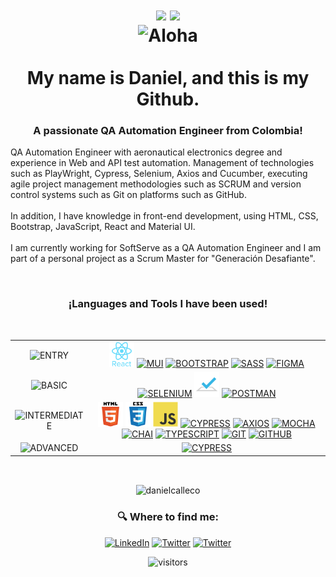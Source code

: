 <h1 align="center">
<img src="https://media.giphy.com/media/hvRJCLFzcasrR4ia7z/giphy.gif" height="40px"/>
<img src="https://c.tenor.com/eT_e-q0D5xoAAAAi/long-livethe-blob-sunglasses.gif" height="60px"/>
</br>
<img src="https://github.com/alansmathew/alansmathew/raw/master/lang.gif" height="50px" alt="Aloha" />
</br>
</br>
My name is Daniel, and this is my Github.
</br>
</h1>

<h3 align="center">A passionate QA Automation Engineer from Colombia!</h3>

<p align="left">
QA Automation Engineer with aeronautical electronics degree and experience in Web and API test automation. Management of technologies such as PlayWright, Cypress, Selenium, Axios and Cucumber, executing agile project management methodologies such as SCRUM and version control systems such as Git on platforms such as GitHub.
</br>
</br>
In addition, I have knowledge in front-end development, using HTML, CSS, Bootstrap, JavaScript, React and Material UI.
</br>
</br>
I am currently working for SoftServe as a QA Automation Engineer and I am part of a personal project as a Scrum Master for "Generación Desafiante".
</p>
</br>
<h3 align="center">¡Languages and Tools I have been used!</h3>
</br>
<table align="center">
<tr>
        <td align="center">
                <img src="https://user-images.githubusercontent.com/100431019/179870082-73aa0ffd-d450-4cf5-8168-99ed3b79747c.png" 
                alt="ENTRY" height="40" />
        </td>
        <td align="center">
                <a href="https://reactjs.org/" target="_blank" rel="noreferrer">
                        <img src="https://raw.githubusercontent.com/devicons/devicon/master/icons/react/react-original-wordmark.svg"
                        alt="REACT" width="40" height="40" /></a>
                <a href="https://mui.com/material-ui/getting-started/overview/" target="_blank" rel="noreferrer">
                    <img src="https://raw.githubusercontent.com/wappalyzer/wappalyzer/720128177074d7b87d63359cc8ed365e24e3b890/src/drivers/webextension/images/icons/MUI.svg"
                        alt="MUI" width="40" height="40" /></a>
                <a href="https://getbootstrap.com/" target="_blank" rel="noreferrer">
                    <img src="https://upload.vectorlogo.zone/logos/getbootstrap/images/987f8f6c-263a-47b1-a85d-853cfca215d9.svg"
                    alt="BOOTSTRAP" width="40" height="40" /></a>
                <a href="https://www.w3schools.com/sass/sass_intro.php" target="_blank" rel="noreferrer">
                        <img src="https://www.vectorlogo.zone/logos/sass-lang/sass-lang-icon.svg" 
                        alt="SASS" width="40" height="40" /></a>
                <a href="https://www.figma.com/" target="_blank" rel="noreferrer">
                        <img src="https://www.vectorlogo.zone/logos/figma/figma-icon.svg" 
                        alt="FIGMA" width="40" height="40" /></a>
        </td>
</tr>
<tr>
        <td align="center">
                <img src="https://user-images.githubusercontent.com/100431019/179870470-7c166bb6-1fdd-428e-8fb1-0744cc9ea067.png"  
                alt="BASIC" height="40"/>
        </td>
        <td align="center">
                <a href="https://www.selenium.dev/" target="_blank" rel="noreferrer">
                        <img src="https://github.com/get-icon/geticon/blob/master/icons/selenium.svg" 
                        alt="SELENIUM" width="40" height="40" /></a>
                <a href="https://testcafe.io/" target="_blank" rel="noreferrer">
                        <img src="https://raw.githubusercontent.com/vscode-icons/vscode-icons/70702eb811036276c75b7ddf33060ee109026fe9/icons/file_type_testcafe.svg" 
                        alt="TESTCAFE" width="40" height="40" /></a>
                <a href="https://postman.com" target="_blank" rel="noreferrer">
                        <img src="https://www.vectorlogo.zone/logos/getpostman/getpostman-icon.svg" 
                        alt="POSTMAN" width="40" height="40" /></a>
        </td>
</tr>
<tr>
        <td align="center">
                <img src="https://user-images.githubusercontent.com/100431019/179870525-d0821751-115c-4789-837b-70e156dc1807.png"  
                alt="INTERMEDIATE" height="40"/>
        </td>
        <td align="center">
                <a href="https://www.w3.org/html/" target="_blank" rel="noreferrer">
                        <img src="https://raw.githubusercontent.com/devicons/devicon/master/icons/html5/html5-original-wordmark.svg"
                        alt="HTML 5" width="40" height="40" /></a>
                <a href="https://www.w3schools.com/css/" target="_blank" rel="noreferrer">
                        <img src="https://raw.githubusercontent.com/devicons/devicon/master/icons/css3/css3-original-wordmark.svg"
                        alt="CSS3" width="40" height="40" /></a>
                <a href="https://developer.mozilla.org/en-US/docs/Web/JavaScript" target="_blank" rel="noreferrer">
                        <img src="https://raw.githubusercontent.com/devicons/devicon/master/icons/javascript/javascript-original.svg"
                        alt="JAVASCRIPT" width="40" height="40" /></a>
                <a href="https://www.cypress.io/" target="_blank" rel="noreferrer">
                        <img src="https://raw.githubusercontent.com/get-icon/geticon/fc0f660daee147afb4a56c64e12bde6486b73e39/icons/cypress.svg" 
                        alt="CYPRESS" width="40" height="40" /></a>
                <a href="https://axios-http.com/es/docs/intro" target="_blank" rel="noreferrer">
                        <img src="https://www.vectorlogo.zone/logos/axios/axios-icon.svg"
                        alt="AXIOS" width="40" height="40" /></a>
                 <a href="https://mochajs.org/" target="_blank" rel="noreferrer">
                        <img src="https://www.vectorlogo.zone/logos/mochajs/mochajs-icon.svg" 
                        alt="MOCHA" width="40" height="40" /></a>
                <a href="https://www.chaijs.com/" target="_blank" rel="noreferrer">
                        <img src="https://www.vectorlogo.zone/logos/chaijs/chaijs-icon.svg" 
                        alt="CHAI" width="40" height="40" /></a>
                <a href="https://www.typescriptlang.org/" target="_blank" rel="noreferrer">
                        <img src="https://www.vectorlogo.zone/logos/typescriptlang/typescriptlang-icon.svg" 
                        alt="TYPESCRIPT" width="40" height="40" /></a>
                <a href="https://git-scm.com/" target="_blank" rel="noreferrer">
                        <img src="https://www.vectorlogo.zone/logos/git-scm/git-scm-icon.svg"
                        alt="GIT" width="40" height="40" /></a>
                <a href="https://github.com/" target="_blank" rel="noreferrer">
                        <img src="https://www.vectorlogo.zone/logos/github/github-tile.svg"
                        alt="GITHUB" width="40" height="40" /></a>
        </td>
</tr>
<tr>
        <td align="center">
                <img src="https://user-images.githubusercontent.com/100431019/179870629-f8f54597-4102-4f8c-92d4-07e8c00e2bda.png" height="40" 
                alt="ADVANCED"/>
        </td>
        <td align="center">
                <a href="https://playwright.dev/" target="_blank" rel="noreferrer">
                        <img src="https://github.com/gilbarbara/logos/blob/master/logos/playwright.svg" 
                        alt="CYPRESS" width="40" height="40" /></a>
        </td>
</tr>
</table>

<br />
<p align="center"><img align="center"
src="https://github-readme-stats.vercel.app/api/top-langs?username=danielcalleco&show_icons=true&locale=en&layout=compact&theme=github_dark"
alt="danielcalleco" />
</p>

<h3 align="center">🔍 Where to find me:</h3>
<p align="center">
<a href="https://linkedin.com/in/danielcalleco" target="blank"><img src="https://img.shields.io/badge/linkedin-282C34?logo=linkedin&logoColor=0a66c2" alt="LinkedIn" title="LinkedIn" height="25" /></a>
<a href="https://twitter.com/danielcalleco" target="blank"><img src="https://img.shields.io/badge/Twitter-282C34?logo=twitter&logoColor=03a9f4" alt="Twitter" title="Twitter" height="25"/></a>
<a href="https://codesandbox.io/u/DanielCalleCO" target="blank"><img src="https://img.shields.io/badge/codesandbox-282C34?logo=codesandbox&logoColor=ffffff" alt="Twitter" title="Twitter" height="25"/></a>
</p>

<p align="center"> <img
src="https://komarev.com/ghpvc/?username=danielcalleco&label=You%20are%20the%20visitor&color=0e75b6&style=flat"
alt="visitors" height="25"/> </p>
